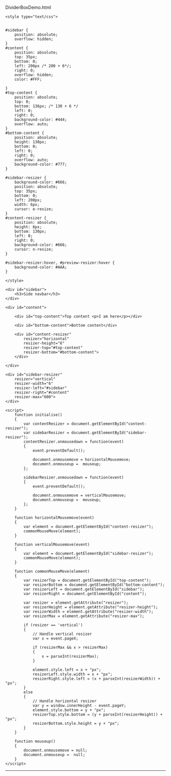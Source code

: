 DividerBoxDemo.html


<!DOCTYPE html>
<html lang="en">
<head>
	<meta charset="utf-8" />
	<title>CSS3 tooltip</title>
	
	<style type="text/css">
	

	#sidebar {
		position: absolute;
		overflow: hidden;
	}
	#content {
		position: absolute;
		top: 35px;
		bottom: 0;
		left: 206px /* 200 + 6*/;
		right: 0;
		overflow: hidden;
		color: #FFF;
		
	}
	#top-content {
		position: absolute;
		top: 0;
		bottom: 136px; /* 130 + 6 */
		left: 0;
		right: 0;
		background-color: #444;
		overflow: auto;
	}
	#bottom-content {
		position: absolute;
		height: 130px;
		bottom: 0;
		left: 0;
		right: 0;
		overflow: auto;
		background-color: #777;
	}

	#sidebar-resizer {
		background-color: #666;
		position: absolute;
		top: 35px;
		bottom: 0;
		left: 200px;
		width: 6px;
		cursor: e-resize;
	}
	#content-resizer {
		position: absolute;
		height: 6px;
		bottom: 130px;
		left: 0;
		right: 0;
		background-color: #666;
		cursor: n-resize;
	}

	#sidebar-resizer:hover, #preview-resizer:hover {
		background-color: #AAA;
	}
		
	</style>
	
	
</head>
<body onload = "initialise()">
  
  	<div id="sidebar">
  		<h3>Side navbar</h3>
  	</div>
  
  	<div id="content">

  		<div id="top-content">Top content <p>I am here</p></div>
  
  		<div id="bottom-content">Bottom content</div>
  
  		<div id="content-resizer" 
  			resizer="horizontal" 
  			resizer-height="6" 
  			resizer-top="#top-content" 
  			resizer-bottom="#bottom-content">
  		</div>
  
  	</div>
  
  	<div id="sidebar-resizer" 
  		resizer="vertical" 
  		resizer-width="6" 
  		resizer-left="#sidebar" 
  		resizer-right="#content"
  		resizer-max="600">
  	</div>
	
	<script>
		function initialise() 
		{
			var contentResizer = document.getElementById("content-resizer");
			var sidebarResizer = document.getElementById("sidebar-resizer");
			contentResizer.onmousedown = function(event)
			{
				event.preventDefault();

				document.onmousemove = horizontalMousemove;
				document.onmouseup =  mouseup;
			};
			
			sidebarResizer.onmousedown = function(event)
			{
				event.preventDefault();

				document.onmousemove = verticalMousemove;
				document.onmouseup =  mouseup;
			};
		}

		function horizontalMousemove(event) 
		{
			var element = document.getElementById("content-resizer");
			commonMouseMove(element);
		}
		
		function verticalMousemove(event) 
		{
			var element = document.getElementById("sidebar-resizer");
			commonMouseMove(element);
		}
		
		function commonMouseMove(element)
		{
			var resizerTop = document.getElementById("top-content");
			var resizerBottom = document.getElementById("bottom-content");
			var resizerLeft = document.getElementById("sidebar");
			var resizerRight = document.getElementById("content");
		
			var resizer = element.getAttribute("resizer");
			var resizerHeight = element.getAttribute("resizer-height");
			var resizerWidth = element.getAttribute("resizer-width");
			var resizerMax = element.getAttribute("resizer-max");
			
			if (resizer == 'vertical') 
			{
				// Handle vertical resizer
				var x = event.pageX;

				if (resizerMax && x > resizerMax) 
				{
					x = parseInt(resizerMax);
				}
				
				element.style.left = x + "px";
				resizerLeft.style.width = x + "px";
				resizerRight.style.left = (x + parseInt(resizerWidth)) + "px";
			} 
			else 
			{
				// Handle horizontal resizer
				var y = window.innerHeight - event.pageY;
				element.style.bottom = y + "px";
				resizerTop.style.bottom = (y + parseInt(resizerHeight)) + "px";
				resizerBottom.style.height = y + "px";
			}
		}

		function mouseup() 
		{
			document.onmousemove = null;
			document.onmouseup =  null;
		}
	</script>


</body>
</html>

---------------------------------------------------------------------------------------------------------------------------------------------------------------

<!DOCTYPE HTML>
<html>
    <head>
        <!-- HBox and VBox layouts have been implementated with many libraries/toolkits on
            different platforms and languages (like ExtJS,QT,GTK,.NET...).
            This tries to achieve the same but with CSS only.

            Supported browsers: IE 10+, Safari 6.1, Latest FF, Chrome -->
        <style type="text/css">
            html, body {
                margin: 0;
                height: 100%;
            }
        </style>
        <style>
            /*Stack child items vertically*/
            .vbox {
                display: -webkit-flex;
                display: -ms-flexbox;
                display: flex;
            
                /*Align children vetically*/
                -webkit-flex-direction: column;
                -ms-flex-direction: column;
                flex-direction: column;
            
                -webkit-align-content: flex-start;
                -ms-flex-line-pack: start;
                align-content: flex-start;
            }
            /*Stack child items horizontally*/
            .hbox {
                display: -webkit-flex;
                display: -ms-flexbox;
                display: flex;
            
                /*Align children horizontally*/
                -webkit-flex-direction: row;
                -ms-flex-direction: row;
                flex-direction: row;
            
                -webkit-align-content: flex-start;
                -ms-flex-line-pack: start;
                align-content: flex-start;
            }
            /*Stretch item along parent's main-axis*/
            .flex {
                -webkit-flex: 1;
                -ms-flex: 1;
                flex: 1;
            }
            /*Stretch item along parent's cross-axis*/
            .stretch {
                align-self: stretch;
            }
            
            /*Stack child items to the main-axis start*/
            .main-start {
                -webkit-justify-content: flex-start;
                -ms-flex-pack: flex-start;
                justify-content: flex-start;
            }
            /*Stack child items to the cross-axis start*/
            .cross-start {
                -webkit-align-items: flex-start;
                -ms-flex-align: flex-start;
                align-items: flex-start;
            }
            /*Stack child items to the main-axis center*/
            .main-center {
                -webkit-justify-content: center;
                -ms-flex-pack: center;
                justify-content: center;
            }
            /*Stack child items to the cross-axis center*/
            .cross-center {
                -webkit-align-items: center;
                -ms-flex-align: center;
                align-items: center;
            }
            /*Stack child items to the main-axis end.*/
            .main-end {
                -webkit-justify-content: flex-end;
                -ms-flex-pack: end;
                justify-content: flex-end;
            }
            /*Stack child items to the cross-axis end.*/
            .cross-end {
                -webkit-align-items: end;
                -ms-flex-align: end;
                align-items: end;
            }
            /*Stretch child items along the cross-axis*/
            .cross-stretch {
                -webkit-align-items: stretch;
                -ms-flex-align: stretch;
                align-items: stretch;
            }
            
            /*Wrap items to next line on main-axis*/
            .wrap {
                -webkit-flex-wrap: wrap;
                -ms-flex-wrap: wrap;
                flex-wrap: wrap;
            }
        </style>
    </head>
    <body class="vbox" style="height: 100%; width: 100%;">
        <div>Hello 1</div>
        <div class="flex hbox main-center cross-center wrap">
            <div>Hello 2.1</div>
            <div>Hello 2.2</div>
            <div>Hello 2.3</div>
        </div>
        <div>Hello 3</div>
    </body>
</html>

-----------------------------------------------------------------------------------------------------------

<!DOCTYPE HTML>
<html>
    <head>
        <!-- HBox and VBox layouts have been implementated with many libraries/toolkits on
            different platforms and languages (like ExtJS,QT,GTK,.NET...).
            This tries to achieve the same but with CSS only.

            Supported browsers: IE 10+, Safari 6.1, Latest FF, Chrome -->
        <style type="text/css">
            html, body {
                margin: 0;
                height: 100%;
            }
        </style>
        <style>
            /*Stack child items vertically*/
            .vbox {
                display: -webkit-flex;
                display: -ms-flexbox;
                display: flex;
            
                /*Align children vetically*/
                -webkit-flex-direction: column;
                -ms-flex-direction: column;
                flex-direction: column;
            
                -webkit-align-content: flex-start;
                -ms-flex-line-pack: start;
                align-content: flex-start;
            }
               #content-resizer {
		height: 6px;
		bottom: 100%;
		background-color: #666;
		cursor: n-resize;
	}
            
        </style>
    </head>
    <body>
        <div class="vbox">
            <div>Hello 2.1</div>
            <div id="content-resizer"></div>
            <div>Hello 2.2</div>
            <div id="content-resizer"></div>
            <div>Hello 2.3</div>
        </div>
    </body>
</html>

https://gist.github.com/Munawwar/7926618

---------------------------------------------------------------------------------------------------------------------------------------

<!-- http://cdn.tutsplus.com/net/uploads/legacy/015_Accordion/accordion-final.html -->

<html xmlns="http://www.w3.org/1999/xhtml">
<head>
	<script type="text/javascript" src="https://www.google.com/jsapi"></script>
<style>

.panel
{
	background: #eee;
	/*margin: 5px;*/
	padding: 0px 0px 0px;
	border: 1px solid #999;	
}

.accordion-toggle
{
	display: flex;
	position: relative; /* required for effect */
	z-index: 10;		/* required for effect */
	background: #fefffa;
	background-position: bottom;
	color: #000000;   
	cursor: pointer;
	/*margin-bottom: 1px;*/
	padding: 9px 14px 6px 14px;
    
	/*border-top: 1px solid #5d5852;	*/
}

.accordion-toggle:hover
{
	background-color: #0000FF;
	border-top: 1px solid #a06b55;
}

.accordion-toggle-active
{
	background-color: #0000FF;
}

.accordion-title
{
	  -webkit-transform: translateZ(0);
	  transform: translateZ(0);
	  box-shadow: 0 0 1px rgba(0, 0, 0, 0);
	  -webkit-backface-visibility: hidden;
	  backface-visibility: hidden;
	  -moz-osx-font-smoothing: grayscale;
	  -webkit-transition-duration: 0.3s;
	  transition-duration: 0.3s;
	  -webkit-transition-property: transform;
	  transition-property: transform;
}

.accordion-title:hover,.accordion-title:focus,.accordion-title:active
{
	webkit-transform: scale(1.1);
}

.accordion-content
{
	overflow: auto;	/* required for effect */
	background: #fefffa;
	padding: 0;
	color: #000000;
}

.accordion-content p
{
	margin: 9px 24px 6px 24px;
}

.arrow-up 
{
	width:0;
    height:0;
	border-bottom:9px solid #ff0000;
    border-left:5px solid transparent;
    border-right:5px solid transparent;
}

.arrow-down 
{
	width: 0; 
	height: 0; 
	border-top: 9px solid #ff0000;
	border-left: 5px solid transparent;
	border-right: 5px solid transparent;
}

.arrow-right 
{
	width: 0; 
	height: 0; 
	border-left: 9px solid #ff0000;
	border-top: 5px solid transparent;
	border-bottom: 5px solid transparent;
}

.arrow-left 
{
	width: 0; 
	height: 0; 
	border-right:9px solid #ff0000;
	border-top: 5px solid transparent;
	border-bottom: 5px solid transparent;
}

</style>
</head>
<body onload="initialise('divAccordion');">
	<script>
		var objAccordion = [
		      {title:"Title 1",content:"#divContent1"},
		      {title:"Title 2",content:"#divContent2"},
		      {title:"Title 3",content:"#divContent3"},
		      {title:"Title 4",content:"#divContent4"}
		 ];
		
		var ANIMATION_INTERVAL = 10;
		var animationRequired = true;
		
		var parentClass = "panel";
		var toggleClass = "accordion-toggle";
        var toggleActive = "accordion-toggle-active";
		var titleClass = "accordion-title";
        var contentClass = "accordion-content";
		var arrowClose = "arrow-right";
		var arrowOpen = "arrow-down";
		
		var __parentContainer = null;
		var __contentMaxHeight = 0;
		
		var __currentTitleClicked = null;
		var __isAnimating = false;
		var __currentTitleHeight = 0;
		var __animationIntervalId = 0;
		
        
        function initialise(parentContainerID)
        {
        	if(parentContainerID && objAccordion && objAccordion.length > 0)
        	{
        		__parentContainer = getElement(parentContainerID);
        		if(__parentContainer)
        		{
        			for(var count = 0;count < objAccordion.length;count++)
            		{
            			var item = 	objAccordion[count];
            			if(item && item["title"] && item["content"])
            			{
            				var divParent = createContainer(item["title"],item["content"]);
							__parentContainer.appendChild(divParent);
            			}
            		}
					setContentMaxHeight();
            		closeAllContainers();        			
        		}
        	}
        }
        
        function createContainer(title,contentID)
        {
			var divParent = document.createElement("div");
			addClass(divParent,parentClass);
        	var divTitle = document.createElement("div");
        	addClass(divTitle,toggleClass);
			var divArrow = document.createElement("div");
			addClass(divArrow,arrowOpen);
			divTitle.appendChild(divArrow);
			var divText = document.createElement("div");
			addClass(divText,titleClass);
			divText.style.paddingLeft = "1.5%";
			divText.style.fontWeight = "bold";
			divText.style.width = "100%";
			divText.innerHTML = title;
			divTitle.appendChild(divText);
        	divTitle.addEventListener("click", titleClickHandler);
			divArrow.addEventListener("click", titleClickHandler);
			divText.addEventListener("click", titleClickHandler);
        	var divContent;
        	var copyContentID = "";
        	if(contentID && contentID.charAt("#"))
        	{
        		copyContentID = contentID.substring(1);
        	}
        	else
        	{
        		copyContentID = contentID;
        	}
        	var divCopyContent = getElement(copyContentID);
        	if(divCopyContent)
        	{
        		divContent = divCopyContent.cloneNode(true);
        		divCopyContent.parentNode.removeChild(divCopyContent);
        	}
        	else
        	{
        		divContent = document.createElement("div");
        		divContent.setAttribute("id",copyContentID);
        	}
        	addClass(divContent,contentClass);
        	divParent.appendChild(divTitle);
        	divParent.appendChild(divContent);
			
			return divParent;
        }
        
        function titleClickHandler(event)
        {
        	if(event && event.target)
        	{
        		var divTitle = event.target;
				if(!hasClass(divTitle,toggleClass))
				{
					divTitle = divTitle.parentNode;
				}
				if(divTitle && hasClass(divTitle,toggleClass))
				{
					event.stopImmediatePropagation();
					var titles = getAllTitles();
					var contents = getAllContents();
					var count;
					for (count = 0; count < titles.length; count++) 
					{
						var divTitleInner = titles[count];
						if(divTitleInner == divTitle)
						{
							var divContent = contents[count];
							if(divContent)
							{
								if(hasClass(divTitle, toggleActive)) 
								{
									if(animationRequired)
									{
										animate(divTitle,divContent,false);
									}
									else
									{
										closeContainer(divTitle,divContent);
									}
								}
								else
								{
									if(animationRequired)
									{
										closeAllContainers();
										animate(divTitle,divContent,true);
									}
									else
									{
										closeAllContainers();
										openContainer(divTitle,divContent);
									}
								}
								break;
							}
						}
					}
				}
        	}
        }
		
		function closeAllContainers()
		{
			if(__parentContainer)
			{
				var titles = getAllTitles();
				var contents = getAllContents();
			    var count;
			    for (count = 0; count < titles.length; count++) 
			    {
			        var divTitle = titles[count];
			        var divContent = contents[count];
			        if(divTitle && divContent)
			        {
			        	closeContainer(divTitle,divContent);
			        }
			    }
			}
		}
		
		function setContentMaxHeight() 
		{
			var contents = getAllContents();
			var count;
			for(var count = 0; count < contents.length; count++) 
			{
				if(contents[count].offsetHeight > __contentMaxHeight) 
				{
					__contentMaxHeight = contents[count].offsetHeight;
				}
			}
		}
		
		function getAllTitles()
		{
			var arrTitles = getAllTitlesOrContents("title");
			return arrTitles;
		}
		
		function getAllContents()
		{
			var arrContents = getAllTitlesOrContents("content");
			return arrContents;
		}
		
		function getAllTitlesOrContents(type)
		{
			var arrTitleContent = null;
			if(__parentContainer)
			{
				parentDivs = __parentContainer.getElementsByClassName(parentClass);
				if(parentDivs)
				{
					var count;
					arrTitleContent = new Array();
					for (count = 0; count < parentDivs.length; count++) 
					{
						 var divParent = parentDivs[count];
						 if(divParent)
						 {
							if(type === "title")
							{
								arrTitleContent.push(divParent.getElementsByClassName(toggleClass)[0]);
							}
							else
							{
								arrTitleContent.push(divParent.getElementsByClassName(contentClass)[0]);
							}
						 }
					}
				}
			}
			return arrTitleContent;
		}
		
		function openContainer(divTitle,divContent)
		{
			 if(divTitle && divContent)
			 {
				if(divTitle.getElementsByClassName(arrowClose) && divTitle.getElementsByClassName(arrowClose).length > 0)
				{
					var divArrow = divTitle.getElementsByClassName(arrowClose)[0];
					removeClass(divArrow,arrowClose);
					addClass(divArrow,arrowOpen);
				}
				addClass(divTitle, toggleActive);
				divContent.style.display = "block";
				if(__contentMaxHeight > 0)
				{
					divContent.style.height = __contentMaxHeight + "px";
				}
			 }
		}
		
		function closeContainer(divTitle,divContent)
		{
			if(divTitle && divContent)
			{
				if(divTitle.getElementsByClassName(arrowOpen) && divTitle.getElementsByClassName(arrowOpen).length > 0)
				{
					var divArrow = divTitle.getElementsByClassName(arrowOpen)[0];
					removeClass(divArrow,arrowOpen);
					addClass(divArrow,arrowClose);
				}
				removeClass(divTitle, toggleActive);
				divContent.style.display = "none";
				divContent.style.height = "0px";
			}
		}
		
		function onClick(divTitleID,divContentID)
		{
			var divTitle = getElement(divTitleID);
			var divContent = getElement(divContentID);
			//resetAllContainers();
			 if(hasClass(divTitle, toggleActive)) 
			 {
				 closeContainer(divTitle,divContent);
		     }
			 else
			 {
				 openContainer(divTitle,divContent);
			 }
		}
		
		function animate(divTitle,divContent,isOpening)
		{
		   if(!__isAnimating)
		   {
			   __isAnimating = true;
			   if(isOpening)
			   {
					__currentTitleHeight = 0;
					divContent.style.display = "block";
					__animationIntervalId = setInterval(function(){animateOpening(divTitle,divContent)}, ANIMATION_INTERVAL);
			   }
			   else
			   {
					__currentTitleHeight = __contentMaxHeight;
					__animationIntervalId = setInterval(function(){animateClosing(divTitle,divContent)}, ANIMATION_INTERVAL);
			   }
		   }
		}
		
		function animateOpening(divTitle,divContent)
		{
		   if(__currentTitleHeight >= __contentMaxHeight)
		   {
			  __isAnimating = false;
			  __currentTitleHeight = 0;
			  openContainer(divTitle,divContent);
			  clearInterval(__animationIntervalId);
		   }
		   else
		   {
			  __currentTitleHeight += ANIMATION_INTERVAL;
			  if(__currentTitleHeight > __contentMaxHeight)
			  {
				 __currentTitleHeight = __contentMaxHeight;
			  }
			  divContent.style.height = __currentTitleHeight + "px";
		   }
		}

		function animateClosing(divTitle,divContent)
		{
		   if(__currentTitleHeight <= 0)
		   {
			  __isAnimating = false;
			  __currentTitleHeight = 0;
			  closeContainer(divTitle,divContent);
			  clearInterval(__animationIntervalId);
		   }
		   else
		   {
			  __currentTitleHeight -= ANIMATION_INTERVAL;
			  if(__currentTitleHeight < 0)
			  {
				 __currentTitleHeight = 0;
			  }
			  divContent.style.height = __currentTitleHeight + 'px';
		   }
		}
		
		function resetAllContainers()
		{
			var divTitle1 = getElement('divTitle1');
			var divContent1 = getElement('divContent1');
			var divTitle2 = getElement('divTitle2');
			var divContent2 = getElement('divContent2');
			var divTitle3 = getElement('divTitle3');
			var divContent3 = getElement('divContent3');
			var divTitle4 = getElement('divTitle4');
			var divContent4 = getElement('divContent4');
			closeContainer(divTitle1,divContent1);
			closeContainer(divTitle2,divContent2);
			closeContainer(divTitle3,divContent3);
			closeContainer(divTitle4,divContent4);
		}
		
		
		
		function getElement(i)
		{
			return document.getElementById(i);
		}
		
		function hasClass(ele, cls) 
		{
		    return ele.className.match(new RegExp('(\\s|^)' + cls + '(\\s|$)'));
		}
		function addClass(ele, cls) 
		{
		    if (!hasClass(ele, cls)) ele.className += " " + cls;
		}
		function removeClass(ele, cls) 
		{
		    if (hasClass(ele, cls)) 
		    {
		        var reg = new RegExp('(\\s|^)' + cls + '(\\s|$)');
		        ele.className = ele.className.replace(reg, ' ');
		    }
		}
	
	</script>
	
	  <script type="text/javascript">
	  /*https://developers.google.com/chart/interactive/docs/gallery/linechart#Examples*/
			google.load('visualization', '1.1', {packages: ['line']});
    google.setOnLoadCallback(drawChart);

    function drawChart() {

      var data = new google.visualization.DataTable();
      data.addColumn('number', 'Day');
      data.addColumn('number', 'Guardians of the Galaxy');
      data.addColumn('number', 'The Avengers');
      data.addColumn('number', 'Transformers: Age of Extinction');

      data.addRows([
        [1,  37.8, 80.8, 41.8],
        [2,  30.9, 69.5, 32.4],
        [3,  25.4,   57, 25.7],
        [4,  11.7, 18.8, 10.5],
        [5,  11.9, 17.6, 10.4],
        [6,   8.8, 13.6,  7.7],
        [7,   7.6, 12.3,  9.6],
        [8,  12.3, 29.2, 10.6],
        [9,  16.9, 42.9, 14.8],
        [10, 12.8, 30.9, 11.6],
        [11,  5.3,  7.9,  4.7],
        [12,  6.6,  8.4,  5.2],
        [13,  4.8,  6.3,  3.6],
        [14,  4.2,  6.2,  3.4]
      ]);

      var options = {
        chart: {
          title: 'Box Office Earnings in First Two Weeks of Opening',
          subtitle: 'in millions of dollars (USD)'
        },
        width: 700,
        height: 300,
        axes: {
          x: {
            0: {side: 'top'}
          }
        }
      };

      var chart = new google.charts.Line(document.getElementById('divContent1Child'));

      chart.draw(data, options);
    }
      
		</script>
	<div id="divAccordion">
	</div>
	<div id="divContent1" style="width: 100%; height: 400px; display: block;">
		<div id="divContent1Child" style="width: 100%; height: 100%;">
		</div>
	</div>
	<div id="divContent2">
		<p>
			Lorem ipsum dolor sit amet, &asdfasdfsadf;  &lt;asdfasdf&gt; consectetuer adipiscing elit. Donec vel justo. Integer ornare dignissim lectus. Nunc tellus. Donec pharetra aliquam neque. Vestibulum ornare tincidunt mauris. Duis ut felis et ipsum feugiat faucibus. Phasellus enim magna, sodales id, mollis vel, fringilla et, felis. Integer placerat, tortor eu blandit eleifend, elit leo fringilla orci, quis tristique leo justo ut quam. Aenean dolor. Donec tempus. Ut dapibus odio vitae ligula.
		</p>
		<p>
			Lorem ipsum dolor sit amet, consectetuer adipiscing elit. Donec vel justo. Integer ornare dignissim lectus. Nunc tellus. Donec pharetra aliquam neque. Vestibulum ornare tincidunt mauris. Duis ut felis et ipsum feugiat faucibus. Phasellus enim magna, sodales id, mollis vel, fringilla et, felis. Integer placerat, tortor eu blandit eleifend, elit leo fringilla orci, quis tristique leo justo ut quam. Aenean dolor. Donec tempus. Ut dapibus odio vitae ligula.                            
		</p>
	</div>
	<div id="divContent3">
		<p>
		In posuere velit sit amet tortor. Donec elementum ipsum at ante luctus elementum. Duis varius dolor a tortor. Donec mi. Phasellus posuere. Mauris enim erat, commodo et, porta quis, consequat quis, nibh. Maecenas convallis eleifend ante. Phasellus metus metus, tempor sed, rhoncus ac, feugiat a, ante. Morbi sit amet ipsum. Cras eu leo quis pede condimentum tempor. Curabitur dictum elit sed lacus. Sed tortor magna, euismod non, mollis a, egestas nec, quam. Fusce porttitor porttitor nunc. Pellentesque habitant morbi tristique senectus et netus et malesuada fames ac turpis egestas. Pellentesque habitant morbi tristique senectus et netus et malesuada fames ac turpis egestas. Fusce faucibus, ipsum vel consequat sodales, odio nulla pretium elit, sit amet tempor magna dolor vitae tellus. Quisque odio.
		</p>
	</div>
	<div id="divContent4">
		<p>
		Nulla eget ante. In luctus nunc eu nisi. Lorem ipsum dolor sit amet, consectetuer adipiscing elit. Suspendisse lectus sem, commodo vitae, scelerisque eget, varius vitae, neque. Maecenas sed risus. Pellentesque erat. Morbi varius elit id augue. In ultrices vulputate mauris. Vivamus libero ligula, viverra eget, placerat at, adipiscing at, elit. Quisque sapien eros, fermentum a, cursus vel, dignissim id, massa. Donec hendrerit neque sit amet arcu. Cras adipiscing tincidunt elit. Praesent at enim ac lacus malesuada porttitor. Nullam nec diam eu erat posuere mollis. Cras eget urna. Pellentesque sed arcu. Vestibulum lacinia mattis lacus. Curabitur ornare felis ac eros. Fusce convallis est id nisi.
		</p>
	</div>
	
	  <!--<div id="test-accordion">
	 <div class="panel">
		<div id="divTitle1" class="accordion-toggle accordion-toggle-active" onclick="onClick('divTitle1','divContent1')">Main</div>
		<div id="divContent1" class="accordion-content" style="height: 276px;">
			<p>
				Lorem ipsum dolor sit amet, consectetuer adipiscing elit. Suspendisse malesuada mi vel risus. Nulla ipsum risus, malesuada gravida, dapibus et, dapibus rhoncus, orci. Quisque suscipit. Praesent sed tellus facilisis lectus ultrices laoreet. Donec eu orci in metus egestas hendrerit. In hac habitasse platea dictumst. Integer blandit ultricies erat. Nunc viverra blandit velit. Maecenas tristique tortor non ante. In pharetra mi quis metus. Cras urna dolor, volutpat et, tincidunt quis, accumsan a, erat. Donec et dolor at elit congue molestie. In mi sapien, porta ut, cursus placerat, sodales in, libero. Aliquam tempus vestibulum ipsum. Suspendisse ligula orci, dignissim eu, laoreet ut, interdum sit amet, tortor. Vestibulum est lacus, sagittis faucibus, sollicitudin fringilla, pretium non, ipsum. Quisque enim. Nullam tortor mi, posuere et, pellentesque ut, laoreet quis, lectus. Mauris euismod aliquet mi. Pellentesque eu pede vitae nibh imperdiet convallis.
				<br/><br/>
				Lorem ipsum dolor sit amet, consectetuer adipiscing elit. Suspendisse malesuada mi vel risus. Nulla ipsum risus, malesuada gravida, dapibus et, dapibus rhoncus, orci. Quisque suscipit. Praesent sed tellus facilisis lectus ultrices laoreet. Donec eu orci in metus egestas hendrerit. In hac habitasse platea dictumst. Integer blandit ultricies erat. Nunc viverra blandit velit. Maecenas tristique tortor non ante. In pharetra mi quis metus. Cras urna dolor, volutpat et, tincidunt quis, accumsan a, erat. Donec et dolor at elit congue molestie. In mi sapien, porta ut, cursus placerat, sodales in, libero. Aliquam tempus vestibulum ipsum. Suspendisse ligula orci, dignissim eu, laoreet ut, interdum sit amet, tortor. Vestibulum est lacus, sagittis faucibus, sollicitudin fringilla, pretium non, ipsum. Quisque enim. Nullam tortor mi, posuere et, pellentesque ut, laoreet quis, lectus. Mauris euismod aliquet mi. Pellentesque eu pede vitae nibh imperdiet convallis.
			</p>
			<p>	
				Mauris dictum congue lectus. Fusce erat elit, imperdiet non, aliquam sed, lobortis id, libero. Donec dui erat, sollicitudin sed, blandit eget, aliquam non, mauris. Mauris lobortis. Suspendisse orci metus, lobortis ut, sollicitudin et, laoreet eu, ligula. Pellentesque at tellus sed nunc volutpat convallis. Suspendisse tincidunt, erat ac pretium luctus, dolor purus tincidunt justo, eu semper massa massa ac dui. Morbi vel arcu ut elit placerat consequat. Lorem ipsum dolor sit amet, consectetuer adipiscing elit. Maecenas est dui, luctus id, tempor a, dapibus lacinia, nunc. In vulputate, ipsum eget tempor aliquam, mauris enim ornare risus, vitae rhoncus purus ligula ut urna. In eu arcu. Aliquam erat volutpat. Donec purus enim, malesuada quis, aliquet vel, dapibus eu, lacus. In laoreet nulla id mi. Cras bibendum semper lacus. Nunc id sapien in ligula consectetuer semper. Nunc enim elit, interdum id, tincidunt et, ultrices eu, arcu.  
			</p>
		</div>
	</div>
	<div class="panel">
	<div id="divTitle2" class="accordion-toggle" onclick="onClick('divTitle2','divContent2')">Why Use Us</div>
	<div id="divContent2"  class="accordion-content" style="height: 0px; display: none;">
		<p>
			Lorem ipsum dolor sit amet, consectetuer adipiscing elit. Donec vel justo. Integer ornare dignissim lectus. Nunc tellus. Donec pharetra aliquam neque. Vestibulum ornare tincidunt mauris. Duis ut felis et ipsum feugiat faucibus. Phasellus enim magna, sodales id, mollis vel, fringilla et, felis. Integer placerat, tortor eu blandit eleifend, elit leo fringilla orci, quis tristique leo justo ut quam. Aenean dolor. Donec tempus. Ut dapibus odio vitae ligula.
		</p>
		<p>
			Lorem ipsum dolor sit amet, consectetuer adipiscing elit. Donec vel justo. Integer ornare dignissim lectus. Nunc tellus. Donec pharetra aliquam neque. Vestibulum ornare tincidunt mauris. Duis ut felis et ipsum feugiat faucibus. Phasellus enim magna, sodales id, mollis vel, fringilla et, felis. Integer placerat, tortor eu blandit eleifend, elit leo fringilla orci, quis tristique leo justo ut quam. Aenean dolor. Donec tempus. Ut dapibus odio vitae ligula.                            
		</p>
	</div>
	</div>
	<div class="panel">
	<div id="divTitle3" class="accordion-toggle" onclick="onClick('divTitle3','divContent3')">Our Prices</div>
	<div id="divContent3"  class="accordion-content" style="display: none; height: 0px;">
		<p>
		In posuere velit sit amet tortor. Donec elementum ipsum at ante luctus elementum. Duis varius dolor a tortor. Donec mi. Phasellus posuere. Mauris enim erat, commodo et, porta quis, consequat quis, nibh. Maecenas convallis eleifend ante. Phasellus metus metus, tempor sed, rhoncus ac, feugiat a, ante. Morbi sit amet ipsum. Cras eu leo quis pede condimentum tempor. Curabitur dictum elit sed lacus. Sed tortor magna, euismod non, mollis a, egestas nec, quam. Fusce porttitor porttitor nunc. Pellentesque habitant morbi tristique senectus et netus et malesuada fames ac turpis egestas. Pellentesque habitant morbi tristique senectus et netus et malesuada fames ac turpis egestas. Fusce faucibus, ipsum vel consequat sodales, odio nulla pretium elit, sit amet tempor magna dolor vitae tellus. Quisque odio.
		</p>
	</div>
	</div>
	<div class="panel">
	<div id="divTitle4" class="accordion-toggle" onclick="onClick('divTitle4','divContent4')">Contact Us</div>
	<div id="divContent4"  class="accordion-content" style="display: none; height: 0px;">
		<p>
		Nulla eget ante. In luctus nunc eu nisi. Lorem ipsum dolor sit amet, consectetuer adipiscing elit. Suspendisse lectus sem, commodo vitae, scelerisque eget, varius vitae, neque. Maecenas sed risus. Pellentesque erat. Morbi varius elit id augue. In ultrices vulputate mauris. Vivamus libero ligula, viverra eget, placerat at, adipiscing at, elit. Quisque sapien eros, fermentum a, cursus vel, dignissim id, massa. Donec hendrerit neque sit amet arcu. Cras adipiscing tincidunt elit. Praesent at enim ac lacus malesuada porttitor. Nullam nec diam eu erat posuere mollis. Cras eget urna. Pellentesque sed arcu. Vestibulum lacinia mattis lacus. Curabitur ornare felis ac eros. Fusce convallis est id nisi.
		</p>
	</div>
	</div>
</div>-->

<!--<div class=" panel">
	<div class=" accordion-toggle accordion-toggle-active">
		<div class=" arrow-down"></div>
		<div class=" accordion-title" style="padding-left: 1.5%; font-weight: bold; width: 100%;">Title 1</div>
	</div>
	<div id="divContent1" style="width: 900px; height: 700px; display: block;" class=" accordion-content">
		<div id="divContent1Child" style="width: 100%; height: 100%;margin:100px">
			
		</div>
	</div>
</div>-->
<!--<div class=" panel">
	<div class=" accordion-toggle accordion-toggle-active">
		<div class=" arrow-down"></div>
		<div class=" accordion-title" style="padding-left: 1.5%; font-weight: bold; width: 100%;">Title 1</div>
	</div>
	<div id="divContent1" class=" accordion-content">
		<div id="divContent1Child" style="width: 100%; height: 100%;margin:100px">
			<div id="line_top_x">
			</div>
		</div>
	</div>
</div>-->

</body>
</html>
